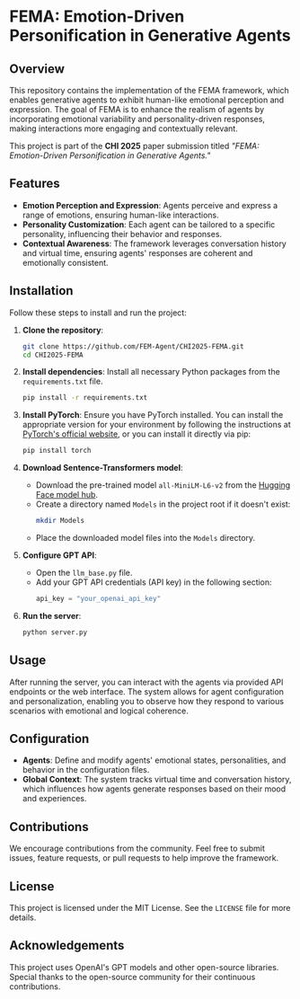 # FEMA: Emotion-Driven Personification in Generative Agents

## Overview
This repository contains the implementation of the FEMA framework, which enables generative agents to exhibit human-like emotional perception and expression. The goal of FEMA is to enhance the realism of agents by incorporating emotional variability and personality-driven responses, making interactions more engaging and contextually relevant.

This project is part of the **CHI 2025** paper submission titled *"FEMA: Emotion-Driven Personification in Generative Agents."*

## Features
- **Emotion Perception and Expression**: Agents perceive and express a range of emotions, ensuring human-like interactions.
- **Personality Customization**: Each agent can be tailored to a specific personality, influencing their behavior and responses.
- **Contextual Awareness**: The framework leverages conversation history and virtual time, ensuring agents' responses are coherent and emotionally consistent.

## Installation

Follow these steps to install and run the project:

1. **Clone the repository**:
    ```bash
    git clone https://github.com/FEM-Agent/CHI2025-FEMA.git
    cd CHI2025-FEMA
    ```

2. **Install dependencies**:
    Install all necessary Python packages from the `requirements.txt` file.
    ```bash
    pip install -r requirements.txt
    ```

3. **Install PyTorch**:
    Ensure you have PyTorch installed. You can install the appropriate version for your environment by following the instructions at [PyTorch's official website](https://pytorch.org/get-started/locally/), or you can install it directly via pip:
    ```bash
    pip install torch
    ```

4. **Download Sentence-Transformers model**:
    - Download the pre-trained model `all-MiniLM-L6-v2` from the [Hugging Face model hub](https://huggingface.co/sentence-transformers/all-MiniLM-L6-v2).
    - Create a directory named `Models` in the project root if it doesn't exist:
      ```bash
      mkdir Models
      ```
    - Place the downloaded model files into the `Models` directory.

5. **Configure GPT API**:
   - Open the `llm_base.py` file.
   - Add your GPT API credentials (API key) in the following section:
     ```python
     api_key = "your_openai_api_key"
     ```

6. **Run the server**:
    ```bash
    python server.py
    ```

## Usage
After running the server, you can interact with the agents via provided API endpoints or the web interface. The system allows for agent configuration and personalization, enabling you to observe how they respond to various scenarios with emotional and logical coherence.

## Configuration
- **Agents**: Define and modify agents' emotional states, personalities, and behavior in the configuration files.
- **Global Context**: The system tracks virtual time and conversation history, which influences how agents generate responses based on their mood and experiences.

## Contributions
We encourage contributions from the community. Feel free to submit issues, feature requests, or pull requests to help improve the framework.

## License
This project is licensed under the MIT License. See the `LICENSE` file for more details.

## Acknowledgements
This project uses OpenAI's GPT models and other open-source libraries. Special thanks to the open-source community for their continuous contributions.
